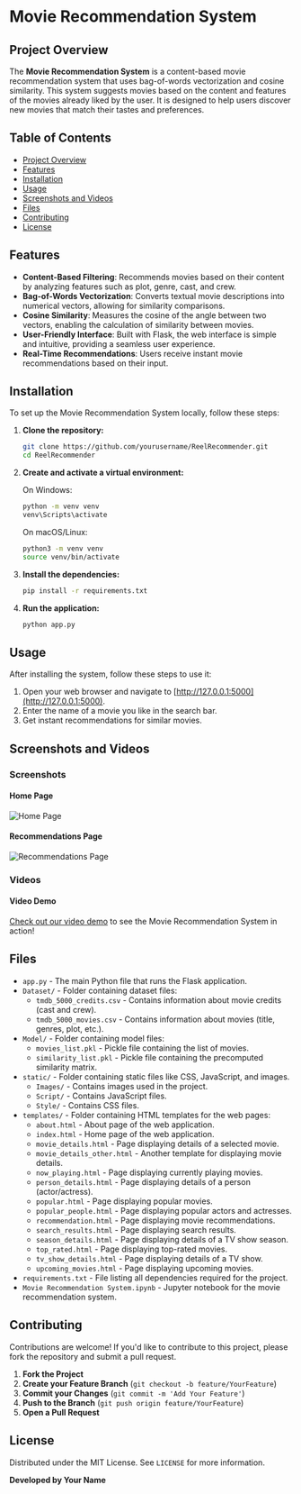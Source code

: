 # Movie Recommendation System

## Project Overview

The **Movie Recommendation System** is a content-based movie recommendation system that uses bag-of-words vectorization and cosine similarity. This system suggests movies based on the content and features of the movies already liked by the user. It is designed to help users discover new movies that match their tastes and preferences.

## Table of Contents

- [Project Overview](#project-overview)
- [Features](#features)
- [Installation](#installation)
- [Usage](#usage)
- [Screenshots and Videos](#screenshots-and-videos)
- [Files](#files)
- [Contributing](#contributing)
- [License](#license)

## Features

- **Content-Based Filtering**: Recommends movies based on their content by analyzing features such as plot, genre, cast, and crew.
- **Bag-of-Words Vectorization**: Converts textual movie descriptions into numerical vectors, allowing for similarity comparisons.
- **Cosine Similarity**: Measures the cosine of the angle between two vectors, enabling the calculation of similarity between movies.
- **User-Friendly Interface**: Built with Flask, the web interface is simple and intuitive, providing a seamless user experience.
- **Real-Time Recommendations**: Users receive instant movie recommendations based on their input.

## Installation

To set up the Movie Recommendation System locally, follow these steps:

1. **Clone the repository:**
    ```bash
    git clone https://github.com/yourusername/ReelRecommender.git
    cd ReelRecommender
    ```

2. **Create and activate a virtual environment:**

   On Windows:
    ```bash
    python -m venv venv
    venv\Scripts\activate
    ```

   On macOS/Linux:
    ```bash
    python3 -m venv venv
    source venv/bin/activate
    ```

3. **Install the dependencies:**
    ```bash
    pip install -r requirements.txt
    ```

4. **Run the application:**
    ```bash
    python app.py
    ```

## Usage

After installing the system, follow these steps to use it:

1. Open your web browser and navigate to [http://127.0.0.1:5000](http://127.0.0.1:5000).
2. Enter the name of a movie you like in the search bar.
3. Get instant recommendations for similar movies.

## Screenshots and Videos

### Screenshots

#### Home Page
![Home Page](static/Images/homepage_screenshot.png)

#### Recommendations Page
![Recommendations Page](static/Images/recommendations_screenshot.png)

### Videos

#### Video Demo
[Check out our video demo](static/Images/video_demo.mp4) to see the Movie Recommendation System in action!

## Files

- `app.py` - The main Python file that runs the Flask application.
- `Dataset/` - Folder containing dataset files:
  - `tmdb_5000_credits.csv` - Contains information about movie credits (cast and crew).
  - `tmdb_5000_movies.csv` - Contains information about movies (title, genres, plot, etc.).
- `Model/` - Folder containing model files:
  - `movies_list.pkl` - Pickle file containing the list of movies.
  - `similarity_list.pkl` - Pickle file containing the precomputed similarity matrix.
- `static/` - Folder containing static files like CSS, JavaScript, and images.
  - `Images/` - Contains images used in the project.
  - `Script/` - Contains JavaScript files.
  - `Style/` - Contains CSS files.
- `templates/` - Folder containing HTML templates for the web pages:
  - `about.html` - About page of the web application.
  - `index.html` - Home page of the web application.
  - `movie_details.html` - Page displaying details of a selected movie.
  - `movie_details_other.html` - Another template for displaying movie details.
  - `now_playing.html` - Page displaying currently playing movies.
  - `person_details.html` - Page displaying details of a person (actor/actress).
  - `popular.html` - Page displaying popular movies.
  - `popular_people.html` - Page displaying popular actors and actresses.
  - `recommendation.html` - Page displaying movie recommendations.
  - `search_results.html` - Page displaying search results.
  - `season_details.html` - Page displaying details of a TV show season.
  - `top_rated.html` - Page displaying top-rated movies.
  - `tv_show_details.html` - Page displaying details of a TV show.
  - `upcoming_movies.html` - Page displaying upcoming movies.
- `requirements.txt` - File listing all dependencies required for the project.
- `Movie Recommendation System.ipynb` - Jupyter notebook for the movie recommendation system.

## Contributing

Contributions are welcome! If you'd like to contribute to this project, please fork the repository and submit a pull request.

1. **Fork the Project**
2. **Create your Feature Branch** (`git checkout -b feature/YourFeature`)
3. **Commit your Changes** (`git commit -m 'Add Your Feature'`)
4. **Push to the Branch** (`git push origin feature/YourFeature`)
5. **Open a Pull Request**

## License

Distributed under the MIT License. See `LICENSE` for more information.

**Developed by Your Name**
